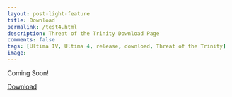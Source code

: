 ```yaml
---
layout: post-light-feature
title: Download
permalink: /test4.html
description: Threat of the Trinity Download Page
comments: false
tags: [Ultima IV, Ultima 4, release, download, Threat of the Trinity]
image: 
---
```


Coming Soon!

<!--more-->

<a class="cd-triggers" href="https://github.com/cambragol/advent-of-the-trinity/raw/main/assets/zip/ultima2.zip" id="cd-start" class="cd-btn">Download</a>


